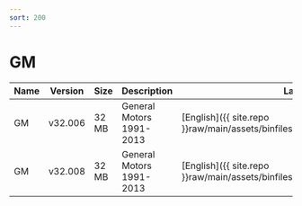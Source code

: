 ```yaml
---
sort: 200
---
```


# GM

| Name | Version | Size  | Description              | Languages                                                                       |
| ---- | ------- | ----- | ------------------------ | ------------------------------------------------------------------------------- |
| GM   | v32.006 | 32 MB | General Motors 1991-2013 | [English]({{ site.repo }}raw/main/assets/binfiles/tech2_card_gm_v32.006_en.zip) |
| GM   | v32.008 | 32 MB | General Motors 1991-2013 | [English]({{ site.repo }}raw/main/assets/binfiles/tech2_card_gm_v32.008_en.zip) |
